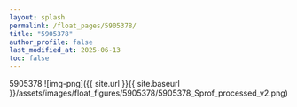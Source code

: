 ```yaml
---
layout: splash
permalink: /float_pages/5905378/
title: "5905378"
author_profile: false
last_modified_at: 2025-06-13
toc: false
---
```

 
5905378
![img-png]({{ site.url }}{{ site.baseurl }}/assets/images/float_figures/5905378/5905378_Sprof_processed_v2.png)